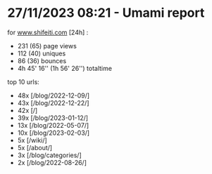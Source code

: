 # 27/11/2023 08:21 - Umami report
for www.shifeiti.com [24h] :

 - 231 (65) page views
 - 112 (40) uniques
 - 86 (36) bounces
 - 4h 45' 16'' (1h 56' 26'') totaltime


top 10 urls:
 - 48x [/blog/2022-12-09/]
 - 43x [/blog/2022-12-22/]
 - 42x [/]
 - 39x [/blog/2023-01-12/]
 - 13x [/blog/2022-05-07/]
 - 10x [/blog/2023-02-03/]
 - 5x [/wiki/]
 - 5x [/about/]
 - 3x [/blog/categories/]
 - 2x [/blog/2022-08-26/]


